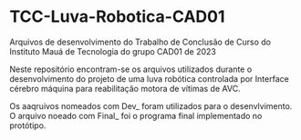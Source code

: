 # TCC-Luva-Robotica-CAD01
Arquivos de desenvolvimento do Trabalho de Conclusão de Curso do Instituto Mauá de Tecnologia do grupo CAD01 de 2023

Neste repositório encontram-se os arquivos utilizados durante o desenvolvimento do projeto de uma luva robótica controlada por Interface cérebro máquina para reabilitação motora de vítimas de AVC.

Os aaqruivos nomeados com Dev_ foram utilizados para o desenvlvimento. O arquivo noeado com Final_ foi o programa final implementado no protótipo.
